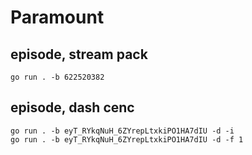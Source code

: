 # Paramount

## episode, stream pack

~~~
go run . -b 622520382
~~~

## episode, dash cenc

~~~
go run . -b eyT_RYkqNuH_6ZYrepLtxkiPO1HA7dIU -d -i
go run . -b eyT_RYkqNuH_6ZYrepLtxkiPO1HA7dIU -d -f 1
~~~
